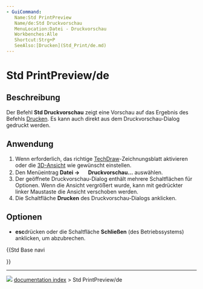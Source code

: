 ```yaml
---
- GuiCommand:
   Name:Std PrintPreview
   Name/de:Std Druckvorschau
   MenuLocation:Datei - Druckvorschau
   Workbenches:Alle
   Shortcut:Strg+P
   SeeAlso:[Drucken](Std_Print/de.md)
---
```


# Std PrintPreview/de

## Beschreibung

Der Befehl **Std Druckvorschau** zeigt eine Vorschau auf das Ergebnis des Befehls [Drucken](Std_Print/de.md). Es kann auch direkt aus dem Druckvorschau-Dialog gedruckt werden.

## Anwendung

1.  Wenn erforderlich, das richtige [TechDraw](TechDraw_Workbench/de.md)-Zeichnungsblatt aktivieren oder die [3D-Ansicht](3D_view/de.md) wie gewünscht einstellen.
2.  Den Menüeintrag **Datei → <img src="images/Std_PrintPreview.svg" width=16px> Druckvorschau...** auswählen.
3.  Der geöffnete Druckvorschau-Dialog enthält mehrere Schaltflächen für Optionen. Wenn die Ansicht vergrößert wurde, kann mit gedrückter linker Maustaste die Ansicht verschoben werden.
4.  Die Schaltfläche **Drucken** des Druckvorschau-Dialogs anklicken.

## Optionen

-    **esc**drücken oder die Schaltfläche **Schließen** (des Betriebssystems) anklicken, um abzubrechen.





{{Std Base navi

}}



---
![](images/Button_right.svg) [documentation index](../README.md) > Std PrintPreview/de
